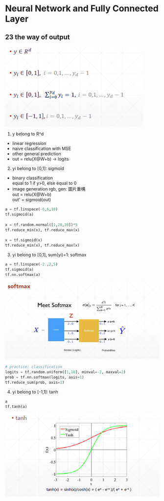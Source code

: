 # Neural Network and Fully Connected Layer
## 23 the way of output

![](datatype.png)

1. y belong to R^d
* linear regression
* naive classification with MSE
* other general prediction
* out = relu(X@W+b) -> logits
  
  
2. yi belong to [0,1]: sigmoid
* binary classification  
equal to 1 if y>0, else equal to 0  
* image generation
rgb, gen: 圖片重構  
out = relu(X@W+b)  
out' = sigmoid(out)   

```py
a = tf.linspace(-6,6,10)
tf.sigmoid(a)

x = tf.random.normal([1,28,28])*5
tf.reduce_min(x), tf.reduce_max(x)

x = tf.sigmoid(x)
tf.reduce_min(x), tf.reduce_max(x)
```

3. yi belong to [0,1], sum(yi)=1: softmax

```py
a = tf.linspace(-2.,2,5)
tf.sigmoid(a)
tf.nn.softmax(a)

```
![](softmax.png)  


```py
# practice: classification
logits = tf.random.uniform([1,10], minval=-2, maxval=2)
prob = tf.nn.softmax(logits, axis=1)
tf.reduce_sum(prob, axis=1)

```

4. yi belong to [-1,1]: tanh

```py
a
tf.tanh(a)
```
![](tanh.png)
